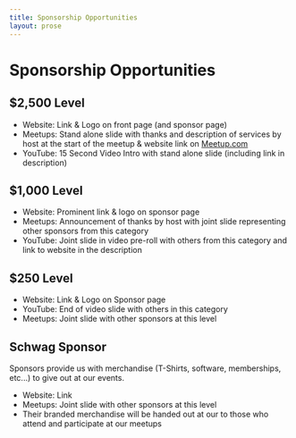 ```yaml
---
title: Sponsorship Opportunities
layout: prose
---
```


# Sponsorship Opportunities

## \$2,500 Level

- Website: Link & Logo on front page (and sponsor page)
- Meetups: Stand alone slide with thanks and description of services by host at the start of the meetup & website link on [Meetup.com](https://www.meetup.com)
- YouTube: 15 Second Video Intro with stand alone slide (including link in description)

## \$1,000 Level

- Website: Prominent link & logo on sponsor page
- Meetups: Announcement of thanks by host with joint slide representing other sponsors from this category
- YouTube: Joint slide in video pre-roll with others from this category and link to website in the description

## \$250 Level

- Website: Link & Logo on Sponsor page
- YouTube: End of video slide with others in this category
- Meetups: Joint slide with other sponsors at this level

## Schwag Sponsor

Sponsors provide us with merchandise (T-Shirts, software, memberships, etc...) to give out at our events.

- Website: Link
- Meetups: Joint slide with other sponsors at this level
- Their branded merchandise will be handed out at our to those who attend and participate at our meetups
